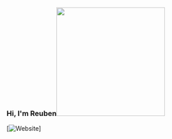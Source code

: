 ### Hi, I'm Reuben<img src="https://twitter.com/i/status/1312441299161673729" width="250px">
[![Website](https://www.reubenbocarro.com)]


